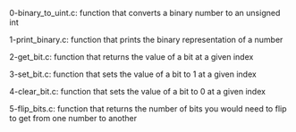 0-binary_to_uint.c: function that converts a binary number to an unsigned int

1-print_binary.c: function that prints the binary representation of a number

2-get_bit.c: function that returns the value of a bit at a given index

3-set_bit.c: function that sets the value of a bit to 1 at a given index

4-clear_bit.c: function that sets the value of a bit to 0 at a given index

5-flip_bits.c: function that returns the number of bits you would need to flip to get from one number to another

